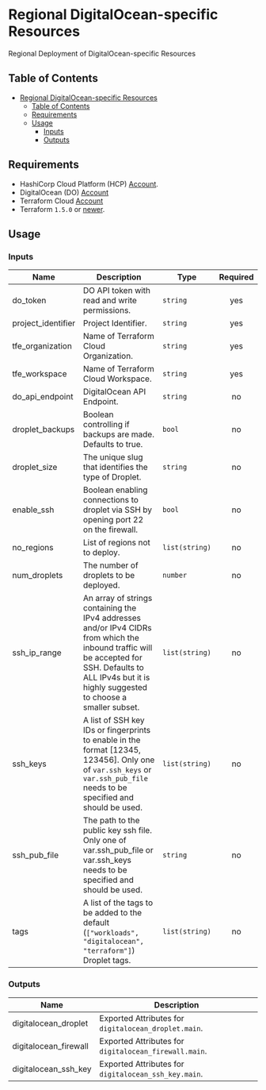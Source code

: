 # Regional DigitalOcean-specific Resources

Regional Deployment of DigitalOcean-specific Resources

## Table of Contents

<!-- TOC -->
* [Regional DigitalOcean-specific Resources](#regional-digitalocean-specific-resources)
  * [Table of Contents](#table-of-contents)
  * [Requirements](#requirements)
  * [Usage](#usage)
    * [Inputs](#inputs)
    * [Outputs](#outputs)
<!-- TOC -->

## Requirements

* HashiCorp Cloud Platform (HCP) [Account](https://portal.cloud.hashicorp.com/sign-in).
* DigitalOcean (DO) [Account](https://m.do.co/c/53544ec84215)
* Terraform Cloud [Account](https://app.terraform.io/session)
* Terraform `1.5.0` or [newer](https://developer.hashicorp.com/terraform/downloads).

## Usage

<!-- BEGIN_TF_DOCS -->
### Inputs

| Name | Description | Type | Required |
|------|-------------|------|:--------:|
| do_token | DO API token with read and write permissions. | `string` | yes |
| project_identifier | Project Identifier. | `string` | yes |
| tfe_organization | Name of Terraform Cloud Organization. | `string` | yes |
| tfe_workspace | Name of Terraform Cloud Workspace. | `string` | yes |
| do_api_endpoint | DigitalOcean API Endpoint. | `string` | no |
| droplet_backups | Boolean controlling if backups are made. Defaults to true. | `bool` | no |
| droplet_size | The unique slug that identifies the type of Droplet. | `string` | no |
| enable_ssh | Boolean enabling connections to droplet via SSH by opening port 22 on the firewall. | `bool` | no |
| no_regions | List of regions not to deploy. | `list(string)` | no |
| num_droplets | The number of droplets to be deployed. | `number` | no |
| ssh_ip_range | An array of strings containing the IPv4 addresses and/or IPv4 CIDRs from which the inbound traffic will be accepted for SSH. Defaults to ALL IPv4s but it is highly suggested to choose a smaller subset. | `list(string)` | no |
| ssh_keys | A list of SSH key IDs or fingerprints to enable in the format [12345, 123456]. Only one of `var.ssh_keys` or `var.ssh_pub_file` needs to be specified and should be used. | `list(string)` | no |
| ssh_pub_file | The path to the public key ssh file. Only one of var.ssh_pub_file or var.ssh_keys needs to be specified and should be used. | `string` | no |
| tags | A list of the tags to be added to the default (`["workloads", "digitalocean", "terraform"]`) Droplet tags. | `list(string)` | no |

### Outputs

| Name | Description |
|------|-------------|
| digitalocean_droplet | Exported Attributes for `digitalocean_droplet.main`. |
| digitalocean_firewall | Exported Attributes for `digitalocean_firewall.main`. |
| digitalocean_ssh_key | Exported Attributes for `digitalocean_ssh_key.main`. |
<!-- END_TF_DOCS -->
